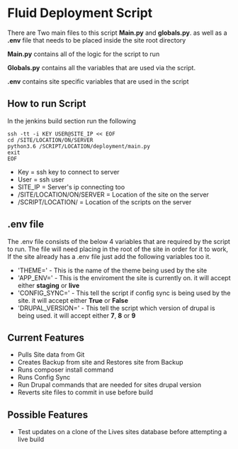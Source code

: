 # Fluid Deployment Script

There are Two main files to this script **Main.py** and **globals.py**. as well as a **.env** file that needs to be placed inside the site root directory

**Main.py** contains all of the logic for the script to run

**Globals.py** contains all the variables that are used via the script.

**.env** contains site specific variables that are used in the script

## How to run Script
In the jenkins build section run the following
```
ssh -tt -i KEY USER@SITE_IP << EOF
cd /SITE/LOCATION/ON/SERVER
python3.6 /SCRIPT/LOCATION/deployment/main.py
exit
EOF
```

- Key = ssh key to connect to server
- User = ssh user
- SITE_IP = Server's ip connecting too
- /SITE/LOCATION/ON/SERVER = Location of the site on the server
- /SCRIPT/LOCATION/ = Location of the scripts on the server

## .env file

The .env file consists of the below 4 variables that are required by the script to run. The file will need placing in the root of the site in order for it to work, If the site already has a .env file just add the following variables too it.

- 'THEME=' - This is the name of the theme being used by the site
- 'APP_ENV=' - This is the enviroment the site is currently on. it will accept either **staging** or **live**
- 'CONFIG_SYNC=' - This tell the script if config sync is being used by the site. it will accept either **True** or **False**
- 'DRUPAL_VERSION=' - This tell the script which version of drupal is being used. it will accept either **7**, **8** or **9**

## Current Features
- Pulls Site data from Git
- Creates Backup from site and Restores site from Backup
- Runs composer install command
- Runs Config Sync
- Run Drupal commands that are needed for sites drupal version
- Reverts site files to commit in use before build

## Possible Features
- Test updates on a clone of the Lives sites database before attempting a live build